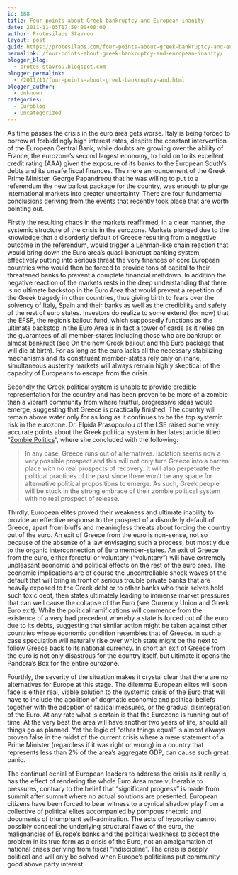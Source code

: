 ```yaml
---
id: 188
title: Four points about Greek bankruptcy and European inanity
date: 2011-11-05T17:59:00+00:00
author: Protesilaos Stavrou
layout: post
guid: https://protesilaos.com/four-points-about-greek-bankruptcy-and-european-inanity/
permalink: /four-points-about-greek-bankruptcy-and-european-inanity/
blogger_blog:
  - protes-stavrou.blogspot.com
blogger_permalink:
  - /2011/11/four-points-about-greek-bankruptcy-and.html
blogger_author:
  - Unknown
categories:
  - Euroblog
  - Uncategorized
---
```

As time passes the crisis in the euro area gets worse. Italy is being forced to borrow at forbiddingly high interest rates, despite the constant intervention of the European Central Bank, while doubts are growing over the ability of France, the eurozone&#8217;s second largest economy, to hold on to its excellent credit rating (AAA) given the exposure of its banks to the European South&#8217;s debts and its unsafe fiscal finances. The mere announcement of the Greek Prime Minister, George Papandreou that he was willing to put to a referendum the new bailout package for the country, was enough to plunge international markets into greater uncertainty. There are four fundamental conclusions deriving from the events that recently took place that are worth pointing out.

Firstly the resulting chaos in the markets reaffirmed, in a clear manner, the systemic structure of the crisis in the eurozone. Markets plunged due to the knowledge that a disorderly default of Greece resulting from a negative outcome in the referendum, would trigger a Lehman-like chain reaction that would bring down the Euro area&#8217;s quasi-bankrupt banking system, effectively putting into serious threat the very finances of core European countries who would then be forced to provide tons of capital to their threatened banks to prevent a complete financial meltdown. In addition the negative reaction of the markets rests in the deep understanding that there is no ultimate backstop in the Euro Area that would prevent a repetition of the Greek tragedy in other countries, thus giving birth to fears over the solvency of Italy, Spain and their banks as well as the credibility and safety of the rest of euro states. Investors do realize to some extend (for now) that the EFSF, the region&#8217;s bailout fund, which supposedly functions as the ultimate backstop in the Euro Area is in fact a tower of cards as it relies on the guarantees of all member-states including those who are bankrupt or almost bankrupt (see On the new Greek bailout and the Euro package that will die at birth). For as long as the euro lacks all the necessary stabilizing mechanisms and its constituent member-states rely only on inane, simultaneous austerity markets will always remain highly skeptical of the capacity of Europeans to escape from the crisis.

Secondly the Greek political system is unable to provide credible representation for the country and has been proven to be more of a zombie than a vibrant community from where fruitful, progressive ideas would emerge, suggesting that Greece is practically finished. The country will remain above water only for as long as it continues to be the top systemic risk in the eurozone. Dr. Elpida Prasopoulou of the LSE raised some very accurate points about the Greek political system in her latest article titled &#8220;[Zombie Politics](http://blogs.lse.ac.uk/greeceatlse/2011/11/03/zombie-politics/)&#8220;, where she concluded with the following:
  


<blockquote class="tr_bq">
  In any case, Greece runs out of alternatives. Isolation seems now a very possible prospect and this will not only turn Greece into a barren place with no real prospects of recovery. It will also perpetuate the political practices of the past since there won’t be any space for alternative political propositions to emerge. As such, Greek people will be stuck in the strong embrace of their zombie political system with no real prospect of release.</p>
</blockquote>

Thirdly, European elites proved their weakness and ultimate inability to provide an effective response to the prospect of a disorderly default of Greece, apart from bluffs and meaningless threats about forcing the country out of the euro. An exit of Greece from the euro is non-sense, not so because of the absense of a law envisaging such a process, but mostly due to the organic interconnection of Euro member-states. An exit of Greece from the euro, either forceful or voluntary (&#8220;voluntary&#8221;) will have extremely unpleasant economic and political effects on the rest of the euro area. The economic implications are of course the uncontrollable shock waves of the default that will bring in front of serious trouble private banks that are heavily exposed to the Greek debt or to other banks who their selves hold such toxic debt, then states ultimately leading to immense market pressures that can well cause the collapse of the Euro (see Currency Union and Greek Euro exit). While the political ramifications will commence from the existence of a very bad precedent whereby a state is forced out of the euro due to its debts, suggesting that similar action might be taken against other countries whose economic condition resembles that of Greece. In such a case speculation will naturally rise over which state might be the next to follow Greece back to its national currency. In short an exit of Greece from the euro is not only disastrous for the country itself, but ultimate it opens the Pandora&#8217;s Box for the entire eurozone.

Fourthly, the severity of the situation makes it crystal clear that there are no alternatives for Europe at this stage. The dilemma European elites will soon face is either real, viable solution to the systemic crisis of the Euro that will have to include the abolition of dogmatic economic and political beliefs together with the adoption of radical measures, or the gradual disintegration of the Euro. At any rate what is certain is that the Eurozone is running out of time. At the very best the area will have another two years of life, should all things go as planned. Yet the logic of &#8220;other things equal&#8221; is almost always proven false in the midst of the current crisis where a mere statement of a Prime Minister (regardless if it was right or wrong) in a country that represents less than 2% of the area&#8217;s aggregate GDP, can cause such great panic.

The continual denial of European leaders to address the crisis as it really is, has the effect of rendering the whole Euro Area more vulnerable to pressures, contrary to the belief that &#8220;significant progress&#8221; is made from summit after summit where no actual solutions are presented. European citizens have been forced to bear witness to a cynical shadow play from a collective of political elites accompanied by pompous rhetoric and documents of triumphant self-admiration. The acts of hypocrisy cannot possibly conceal the underlying structural flaws of the euro, the malignancies of Europe&#8217;s banks and the political weakness to accept the problem in its true form as a crisis of the Euro, not an amalgamation of national crises deriving from fiscal &#8220;indiscipline&#8221;. The crisis is deeply political and will only be solved when Europe&#8217;s politicians put community good above party interest.